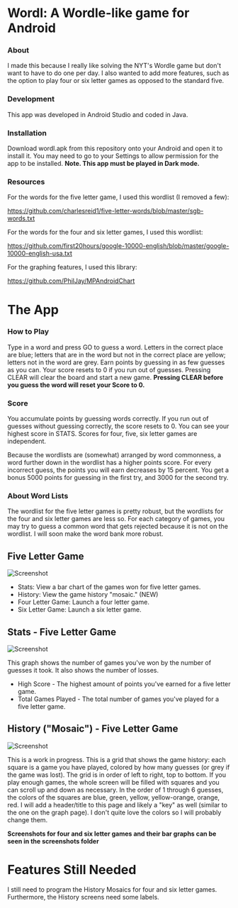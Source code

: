 # Wordl: A Wordle-like game for Android

### About
I made this because I really like solving the NYT's Wordle game but don't want to have to do one per day. I also wanted to add more features, such as the option to play four or six letter games as opposed to the standard five.

### Development
This app was developed in Android Studio and coded in Java.

### Installation
Download wordl.apk from this repository onto your Android and open it to install it. You may need to go to your Settings to allow permission for the app to be installed. **Note. This app must be played in Dark mode.**

### Resources
For the words for the five letter game, I used this wordlist (I removed a few):

https://github.com/charlesreid1/five-letter-words/blob/master/sgb-words.txt

For the words for the four and six letter games, I used this wordlist:

https://github.com/first20hours/google-10000-english/blob/master/google-10000-english-usa.txt

For the graphing features, I used this library:

https://github.com/PhilJay/MPAndroidChart


# The App

### How to Play
Type in a word and press GO to guess a word. Letters in the correct place are blue; letters that are in the word but not in the correct place are yellow; letters not in the word are grey. Earn points by guessing in as few guesses as you can. Your score resets to 0 if you run out of guesses. Pressing CLEAR will clear the board and start a new game. **Pressing CLEAR before you guess the word will reset your Score to 0.**

### Score
You accumulate points by guessing words correctly. If you run out of guesses without guessing correctly, the score resets to 0. You can see your highest score in STATS. Scores for four, five, six letter games are independent.

Because the wordlists are (somewhat) arranged by word commonness, a word further down in the wordlist has a higher points score. For every incorrect guess, the points you will earn decreases by 15 percent. You get a bonus 5000 points for guessing in the first try, and 3000 for the second try.

### About Word Lists
The wordlist for the five letter games is pretty robust, but the wordlists for the four and six letter games are less so. For each category of games, you may try to guess a common word that gets rejected because it is not on the wordlist. I will soon make the word bank more robust.

## Five Letter Game

![Screenshot](screenshots/Five-letter-game-screenshot.jpg)

* Stats: View a bar chart of the games won for five letter games.
* History: View the game history "mosaic." (NEW)
* Four Letter Game: Launch a four letter game.
* Six Letter Game: Launch a six letter game.

## Stats - Five Letter Game

![Screenshot](screenshots/Five-letter-game-graph-screenshot.jpg)

This graph shows the number of games you've won by the number of guesses it took. It also shows the number of losses.

* High Score - The highest amount of points you've earned for a five letter game.
* Total Games Played - The total number of games you've played for a five letter game.

## History ("Mosaic") - Five Letter Game

![Screenshot](screenshots/five-letter-game-history-screenshot.jpg)

This is a work in progress. This is a grid that shows the game history: each square is a game you have played, colored by how many guesses (or grey if the game was lost). The grid is in order of left to right, top to bottom. If you play enough games, the whole screen will be filled with squares and you can scroll up and down as necessary. In the order of 1 through 6 guesses, the colors of the squares are blue, green, yellow, yellow-orange, orange, red. I will add a header/title to this page and likely a "key" as well (similar to the one on the graph page). I don't quite love the colors so I will probably change them.

**Screenshots for four and six letter games and their bar graphs can be seen in the screenshots folder**

# Features Still Needed

I still need to program the History Mosaics for four and six letter games. Furthermore, the History screens need some labels.
